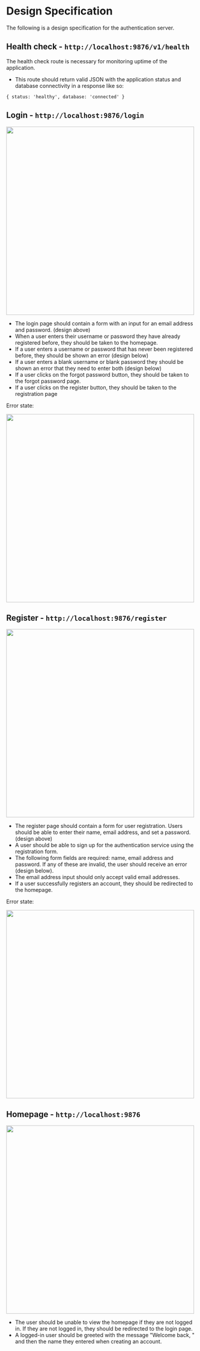 # Design Specification
The following is a design specification for the authentication server.

## Health check - `http://localhost:9876/v1/health`
The health check route is necessary for monitoring uptime of the application.
- This route should return valid JSON with the application status and database connectivity in a response like so:
```
{ status: 'healthy', database: 'connected' }
```

## Login - `http://localhost:9876/login`

<img src="https://raw.githubusercontent.com/Swell-Platform/qa-engineer-skills-test/master/design/login%20screen.png" width="500px" >

- The login page should contain a form with an input for an email address and password. (design above)
- When a user enters their username or password they have already registered before, they should be taken to the homepage.
- If a user enters a username or password that has never been registered before, they should be shown an error (design below)
- If a user enters a blank username or blank password they should be shown an error that they need to enter both (design below)
- If a user clicks on the forgot password button, they should be taken to the forgot password page.
- If a user clicks on the register button, they should be taken to the registration page

Error state:

<img src="https://raw.githubusercontent.com/Swell-Platform/qa-engineer-skills-test/master/design/login%20error.png" width="500px" >

## Register - `http://localhost:9876/register`

<img src="https://raw.githubusercontent.com/Swell-Platform/qa-engineer-skills-test/master/design/register%20screen.png" width="500px" >

- The register page should contain a form for user registration. Users should be able to enter their name, email address, and set a password. (design above)
- A user should be able to sign up for the authentication service using the registration form.
- The following form fields are required: name, email address and password. If any of these are invalid, the user should receive an error (design below).
- The email address input should only accept valid email addresses.
- If a user successfully registers an account, they should be redirected to the homepage.

Error state:

<img src="https://raw.githubusercontent.com/Swell-Platform/qa-engineer-skills-test/master/design/register%20screen%20error.png" width="500px" >

## Homepage - `http://localhost:9876`

<img src="https://raw.githubusercontent.com/Swell-Platform/qa-engineer-skills-test/master/design/home%20screen.png" width="500px" >

- The user should be unable to view the homepage if they are not logged in. If they are not logged in, they should be redirected to the login page.
- A logged-in user should be greeted with the message "Welcome back, " and then the name they entered when creating an account.
